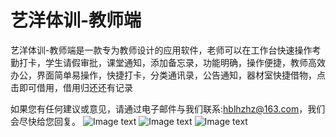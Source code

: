 # 艺洋体训-教师端

艺洋体训-教师端是一款专为教师设计的应用软件，老师可以在工作台快速操作考勤打卡，学生请假审批，课堂通知，添加备忘录，功能明确，操作便捷，教师高效办公，界面简单易操作，快捷打卡，分类通讯录，公告通知，器材室快捷借物，点击即可借用，借用归还还有记录

如果您有任何建议或意见，请通过电子邮件与我们联系:hblhzhz@163.com，我们会尽快给您回复。
![Image text](https://github.com/hblhzhz/YYTX-Teacher/blob/main/上架/4.png)
![Image text](https://github.com/hblhzhz/YYTX-Teacher/blob/main/上架/5.png)
![Image text](https://github.com/hblhzhz/YYTX-Teacher/blob/main/上架/6.png)
